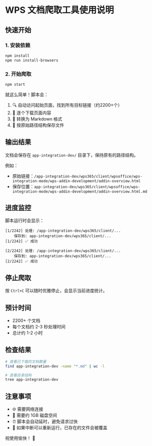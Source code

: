 # WPS 文档爬取工具使用说明

## 快速开始

### 1. 安装依赖
```bash
npm install
npm run install-browsers
```

### 2. 开始爬取
```bash
npm start
```

就这么简单！脚本会：
1. 🔍 自动访问起始页面，找到所有目标链接（约2200+个）
2. 📄 逐个下载页面内容
3. 🔄 转换为 Markdown 格式
4. 💾 按原始路径结构保存文件

## 输出结果

文档会保存在 `app-integration-dev/` 目录下，保持原有的路径结构。

例如：
- 原始链接：`/app-integration-dev/wps365/client/wpsoffice/wps-integration-mode/wps-addin-development/addin-overview.html`
- 保存位置：`app-integration-dev/wps365/client/wpsoffice/wps-integration-mode/wps-addin-development/addin-overview.html.md`

## 进度监控

脚本运行时会显示：
```
[1/2242] 处理: /app-integration-dev/wps365/client/...
    保存到: app-integration-dev/wps365/client/...
[1/2242] ✅ 成功

[2/2242] 处理: /app-integration-dev/wps365/client/...
    保存到: app-integration-dev/wps365/client/...
[2/2242] ✅ 成功
```

## 停止爬取

按 `Ctrl+C` 可以随时优雅停止，会显示当前进度统计。

## 预计时间

- 2200+ 个文档
- 每个文档约 2-3 秒处理时间
- 总计约 1-2 小时

## 检查结果

```bash
# 查看已下载的文档数量
find app-integration-dev -name "*.md" | wc -l

# 查看目录结构
tree app-integration-dev
```

## 注意事项

- 🌐 需要网络连接
- 💾 需要约 1GB 磁盘空间
- ⏰ 脚本会自动延时，避免请求过快
- 🔄 如果中断可以重新运行，已存在的文件会被覆盖

祝使用愉快！ 🎉 